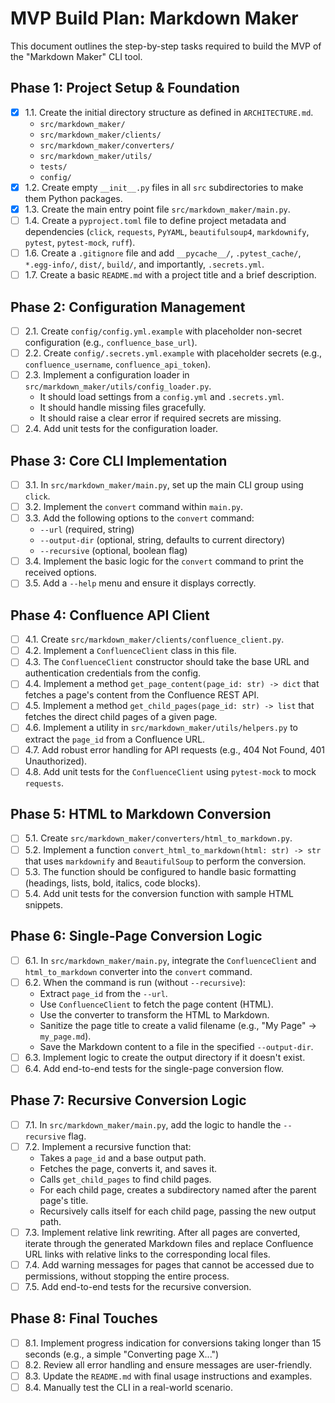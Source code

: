 # MVP Build Plan: Markdown Maker

This document outlines the step-by-step tasks required to build the MVP of the "Markdown Maker" CLI tool.

## Phase 1: Project Setup & Foundation

- [x] 1.1. Create the initial directory structure as defined in `ARCHITECTURE.md`.
    - `src/markdown_maker/`
    - `src/markdown_maker/clients/`
    - `src/markdown_maker/converters/`
    - `src/markdown_maker/utils/`
    - `tests/`
    - `config/`
- [x] 1.2. Create empty `__init__.py` files in all `src` subdirectories to make them Python packages.
- [x] 1.3. Create the main entry point file `src/markdown_maker/main.py`.
- [ ] 1.4. Create a `pyproject.toml` file to define project metadata and dependencies (`click`, `requests`, `PyYAML`, `beautifulsoup4`, `markdownify`, `pytest`, `pytest-mock`, `ruff`).
- [ ] 1.6. Create a `.gitignore` file and add `__pycache__/`, `.pytest_cache/`, `*.egg-info/`, `dist/`, `build/`, and importantly, `.secrets.yml`.
- [ ] 1.7. Create a basic `README.md` with a project title and a brief description.

## Phase 2: Configuration Management

- [ ] 2.1. Create `config/config.yml.example` with placeholder non-secret configuration (e.g., `confluence_base_url`).
- [ ] 2.2. Create `config/.secrets.yml.example` with placeholder secrets (e.g., `confluence_username`, `confluence_api_token`).
- [ ] 2.3. Implement a configuration loader in `src/markdown_maker/utils/config_loader.py`.
    - It should load settings from a `config.yml` and `.secrets.yml`.
    - It should handle missing files gracefully.
    - It should raise a clear error if required secrets are missing.
- [ ] 2.4. Add unit tests for the configuration loader.

## Phase 3: Core CLI Implementation

- [ ] 3.1. In `src/markdown_maker/main.py`, set up the main CLI group using `click`.
- [ ] 3.2. Implement the `convert` command within `main.py`.
- [ ] 3.3. Add the following options to the `convert` command:
    - `--url` (required, string)
    - `--output-dir` (optional, string, defaults to current directory)
    - `--recursive` (optional, boolean flag)
- [ ] 3.4. Implement the basic logic for the `convert` command to print the received options.
- [ ] 3.5. Add a `--help` menu and ensure it displays correctly.

## Phase 4: Confluence API Client

- [ ] 4.1. Create `src/markdown_maker/clients/confluence_client.py`.
- [ ] 4.2. Implement a `ConfluenceClient` class in this file.
- [ ] 4.3. The `ConfluenceClient` constructor should take the base URL and authentication credentials from the config.
- [ ] 4.4. Implement a method `get_page_content(page_id: str) -> dict` that fetches a page's content from the Confluence REST API.
- [ ] 4.5. Implement a method `get_child_pages(page_id: str) -> list` that fetches the direct child pages of a given page.
- [ ] 4.6. Implement a utility in `src/markdown_maker/utils/helpers.py` to extract the `page_id` from a Confluence URL.
- [ ] 4.7. Add robust error handling for API requests (e.g., 404 Not Found, 401 Unauthorized).
- [ ] 4.8. Add unit tests for the `ConfluenceClient` using `pytest-mock` to mock `requests`.

## Phase 5: HTML to Markdown Conversion

- [ ] 5.1. Create `src/markdown_maker/converters/html_to_markdown.py`.
- [ ] 5.2. Implement a function `convert_html_to_markdown(html: str) -> str` that uses `markdownify` and `BeautifulSoup` to perform the conversion.
- [ ] 5.3. The function should be configured to handle basic formatting (headings, lists, bold, italics, code blocks).
- [ ] 5.4. Add unit tests for the conversion function with sample HTML snippets.

## Phase 6: Single-Page Conversion Logic

- [ ] 6.1. In `src/markdown_maker/main.py`, integrate the `ConfluenceClient` and `html_to_markdown` converter into the `convert` command.
- [ ] 6.2. When the command is run (without `--recursive`):
    - Extract `page_id` from the `--url`.
    - Use `ConfluenceClient` to fetch the page content (HTML).
    - Use the converter to transform the HTML to Markdown.
    - Sanitize the page title to create a valid filename (e.g., "My Page" -> `my_page.md`).
    - Save the Markdown content to a file in the specified `--output-dir`.
- [ ] 6.3. Implement logic to create the output directory if it doesn't exist.
- [ ] 6.4. Add end-to-end tests for the single-page conversion flow.

## Phase 7: Recursive Conversion Logic

- [ ] 7.1. In `src/markdown_maker/main.py`, add the logic to handle the `--recursive` flag.
- [ ] 7.2. Implement a recursive function that:
    - Takes a `page_id` and a base output path.
    - Fetches the page, converts it, and saves it.
    - Calls `get_child_pages` to find child pages.
    - For each child page, creates a subdirectory named after the parent page's title.
    - Recursively calls itself for each child page, passing the new output path.
- [ ] 7.3. Implement relative link rewriting. After all pages are converted, iterate through the generated Markdown files and replace Confluence URL links with relative links to the corresponding local files.
- [ ] 7.4. Add warning messages for pages that cannot be accessed due to permissions, without stopping the entire process.
- [ ] 7.5. Add end-to-end tests for the recursive conversion.

## Phase 8: Final Touches

- [ ] 8.1. Implement progress indication for conversions taking longer than 15 seconds (e.g., a simple "Converting page X...")
- [ ] 8.2. Review all error handling and ensure messages are user-friendly.
- [ ] 8.3. Update the `README.md` with final usage instructions and examples.
- [ ] 8.4. Manually test the CLI in a real-world scenario.
